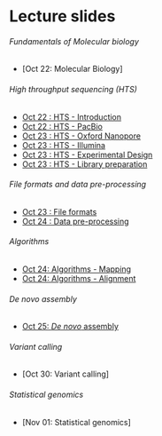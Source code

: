 # Lecture slides

<!--- Use https://github.com/arvindsundaram/IN-BIOSx000/raw/2018/Lectures/ --> 

###### Fundamentals of Molecular biology

* [Oct 22: Molecular Biology]

###### High throughput sequencing (HTS)
* [Oct 22 : HTS - Introduction](https://github.com/arvindsundaram/IN-BIOSx000/raw/2018/Lectures/Day1_HTS-intro.pdf)
* [Oct 22 : HTS - PacBio](https://github.com/arvindsundaram/IN-BIOSx000/raw/2018/Lectures/Day1_PacBio.pdf)
* [Oct 23 : HTS - Oxford Nanopore](https://github.com/arvindsundaram/IN-BIOSx000/raw/2018/Lectures/Day2_OxfordNanopore.pdf)
* [Oct 23 : HTS - Illumina](https://github.com/arvindsundaram/IN-BIOSx000/raw/2018/Lectures/Day2_Illumina.pdf)
* [Oct 23 : HTS - Experimental Design](https://github.com/arvindsundaram/IN-BIOSx000/raw/2018/Lectures/Day2_ExpDesign.pdf)
* [Oct 23 : HTS - Library preparation](https://github.com/arvindsundaram/IN-BIOSx000/raw/2018/Lectures/Day2_LibPrep.pdf)

###### File formats and data pre-processing
* [Oct 23 : File formats](https://github.com/arvindsundaram/IN-BIOSx000/raw/2018/Lectures/Day2_FileFormats.pdf)
* [Oct 24 : Data pre-processing](https://github.com/arvindsundaram/IN-BIOSx000/raw/2018/Lectures/Day3_PreProcessing.pdf)

###### Algorithms
* [Oct 24: Algorithms - Mapping](https://github.com/arvindsundaram/IN-BIOSx000/raw/2018/Lectures/Day3_AlgorithmsMapping.pdf)
* [Oct 24: Algorithms - Alignment](https://github.com/arvindsundaram/IN-BIOSx000/raw/2018/Lectures/Day3_AlgorithmsAlignment.pdf)

###### *De novo* assembly
* [Oct 25: *De novo* assembly](https://in-biosx000.readthedocs.io/en/2018/Assembly/index.md)

###### Variant calling
* [Oct 30: Variant calling]

###### Statistical genomics
* [Nov 01: Statistical genomics]
